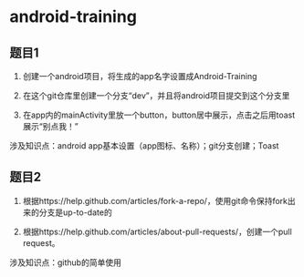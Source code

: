 # android-training

## 题目1

1. 创建一个android项目，将生成的app名字设置成Android-Training

2. 在这个git仓库里创建一个分支“dev”，并且将android项目提交到这个分支里

3. 在app内的mainActivity里放一个button，button居中展示，点击之后用toast展示“别点我！”

涉及知识点：android app基本设置（app图标、名称）；git分支创建；Toast

## 题目2

1. 根据https://help.github.com/articles/fork-a-repo/，使用git命令保持fork出来的分支是up-to-date的

2. 根据https://help.github.com/articles/about-pull-requests/，创建一个pull request。

涉及知识点：github的简单使用